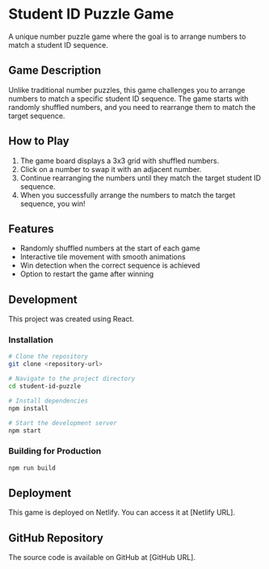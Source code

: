 # Student ID Puzzle Game

A unique number puzzle game where the goal is to arrange numbers to match a student ID sequence.

## Game Description

Unlike traditional number puzzles, this game challenges you to arrange numbers to match a specific student ID sequence. The game starts with randomly shuffled numbers, and you need to rearrange them to match the target sequence.

## How to Play

1. The game board displays a 3x3 grid with shuffled numbers.
2. Click on a number to swap it with an adjacent number.
3. Continue rearranging the numbers until they match the target student ID sequence.
4. When you successfully arrange the numbers to match the target sequence, you win!

## Features

- Randomly shuffled numbers at the start of each game
- Interactive tile movement with smooth animations
- Win detection when the correct sequence is achieved
- Option to restart the game after winning

## Development

This project was created using React.

### Installation

```bash
# Clone the repository
git clone <repository-url>

# Navigate to the project directory
cd student-id-puzzle

# Install dependencies
npm install

# Start the development server
npm start
```

### Building for Production

```bash
npm run build
```

## Deployment

This game is deployed on Netlify. You can access it at [Netlify URL].

## GitHub Repository

The source code is available on GitHub at [GitHub URL].
